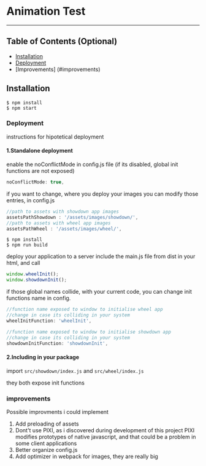 # Animation Test

---

## Table of Contents (Optional)

- [Installation](#installation)
- [Deployment](#deployment)
- [Improvements] (#improvements)


## Installation

```shell
$ npm install
$ npm start
```

### Deployment

instructions for hipotetical deployment

#### 1.Standalone deployment

enable the noConflictMode in config.js file (if its disabled, global init functions are not exposed)
```javascript
noConflictMode: true,
```

if you want to change, where you deploy your images you can modify those entries, in config.js
```javascript
//path to assets with showdown app images
assetsPathShowdown : '/assets/images/showdown/',
//path to assets with wheel app images
assetsPathWheel : '/assets/images/wheel/',
```

```shell
$ npm install
$ npm run build
```

deploy your application to a server include the main.js file from dist in your html, and call
```javascript
window.wheelInit();
window.showdownInit();
```

if those global names collide, with your current code, you can change init functions name in config.
```javascript
//function name exposed to window to initialise wheel app 
//change in case its colliding in your system 
wheelInitFunction: 'wheelInit',

//function name exposed to window to initialise showdown app 
//change in case its colliding in your system 
showdownInitFunction: 'showdownInit',
```

#### 2.Including in your package

import `src/showdown/index.js` and `src/wheel/index.js`

they both expose init functions

### improvements
Possible improvments i could implement

1. Add preloading of assets
2. Dont't use PIXI, as i discovered during development of this project PIXI modifies prototypes of native javascript, and that could be a problem in some client applications
3. Better organize config.js
4. Add optimizer in webpack for images, they are really big
